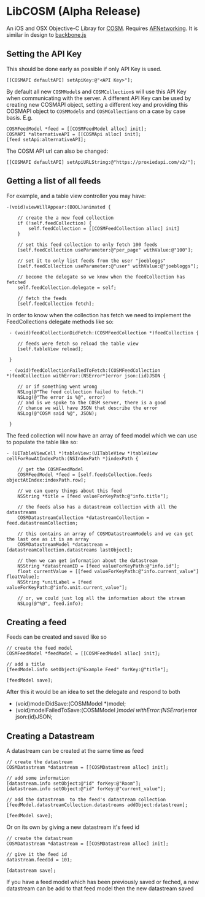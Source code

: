 # LibCOSM (Alpha Release)

An iOS and OSX Objective-C Libray for [COSM](http://cosm.com/). Requires [AFNetworking](https://github.com/AFNetworking/AFNetworking). It is similar in design to [backbone.js]()

## Setting the API Key

This should be done early as possible if only API Key is used.

    [[COSMAPI defaultAPI] setApiKey:@"<API Key>"];

By default all new `COSMModel`s and `COSMCollection`s will use this API Key when communicating with the server. A different API Key can be used by creating new COSMAPI object, setting a different key and providing this COSMAPI object to `COSMModel`s and `COSMCollection`s on a case by case basis. E.g.

    COSMFeedModel *feed = [[COSMFeedModel alloc] init];
    COSMAPI *alternativeAPI = [[COSMApi alloc] init];
    [feed setApi:alternativeAPI]; 


The COSM API url can also be changed:

    [[COSMAPI defaultAPI] setApiURLString:@"https://proxiedapi.com/v2/"];

## Getting a list of all feeds

For example, and a table view controller you may have:

    -(void)viewWillAppear:(BOOL)animated {
    
        // create the a new feed collection
        if (!self.feedCollection) {
            self.feedCollection = [[COSMFeedCollection alloc] init]
        }
        
        // set this feed collection to only fetch 100 feeds
        [self.feedCollection useParameter:@"per_page" withValue:@"100"];
        
        // set it to only list feeds from the user "joebloggs"
        [self.feedCollection useParameter:@"user" withValue:@"joebloggs"];
        
        // become the delegate so we know when the feedCollection has fetched
        self.feedCollection.delegate = self;
        
        // fetch the feeds
        [self.feedCollection fetch];
    
In order to know when the collection has fetch we need to implement the FeedCollections delegate methods like so:

     - (void)feedCollectionDidFetch:(COSMFeedCollection *)feedCollection {
        
        // feeds were fetch so reload the table view
        [self.tableView reload];
        
     }
     
     - (void)feedCollectionFailedToFetch:(COSMFeedCollection *)feedCollection withError:(NSError*)error json:(id)JSON {
     
        // or if something went wrong
        NSLog(@"The feed collection failed to fetch.")
        NSLog(@"The error is %@", error)
        // and is we spoke to the COSM server, there is a good 
        // chance we will have JSON that describe the error
        NSLog(@"COSM said %@", JSON);
        
     }
     
The feed collection will now have an array of feed model which we can use to populate the table like so:

    - (UITableViewCell *)tableView:(UITableView *)tableView cellForRowAtIndexPath:(NSIndexPath *)indexPath {
        
        // get the COSMFeedModel
        COSMFeedModel *feed = [self.feedsCollection.feeds objectAtIndex:indexPath.row];
        
        // we can query things about this feed
        NSString *title = [feed valueForKeyPath:@"info.title"];
        
        // the feeds also has a datastream collection with all the datastreams
        COSMDatastreamCollection *datastreamCollection = feed.datastreamCollection;
        
        // this contains an array of COSMDatastreamModels and we can get the last one as it is an array
        COSMDatastreamModel *datastream = [datastreamCollection.datastreams lastObject];
        
        // then we can get information about the datastream
        NSString *datastreamID = [feed valueForKeyPath:@"info.id"];
        float currentValue = [[feed valueForKeyPath:@"info.current_value"] floatValue];
        NSString *unitLabel = [feed valueForKeyPath:@"info.unit.current_value"];
        
        // or, we could just log all the information about the stream
        NSLog(@"%@", feed.info);
        
## Creating a feed

Feeds can be created and saved like so

    // create the feed model
    COSMFeedModel *feedModel = [[COSMFeedModel alloc] init];
    
    // add a title
    [feedModel.info setObject:@"Example Feed" forKey:@"title"];
    
    [feedModel save];
    
After this it would be an idea to set the delegate and respond to both 

   - (void)modelDidSave:(COSMModel *)model;
   - (void)modelFailedToSave:(COSMModel *)model withError:(NSError*)error json:(id)JSON;
   
## Creating a Datastream

A datastream can be created at the same time as feed

    // create the datastream
    COSMDatastream *datastream = [[COSMDatastream alloc] init];
    
    // add some information
    [datastream.info setObject:@"id" forKey:@"Room"];
    [datastream.info setObject:@"id" forKey:@"current_value"];
    
    // add the datastream  to the feed's datastream collection
    [feedModel.datastreamCollection.datastreams addObject:datastream];
    
    [feedModel save];
    
Or on its own by giving a new datastream it's feed id

    // create the datastream
    COSMDatastream *datastream = [[COSMDatastream alloc] init]; 
    
    // give it the feed id
    datastream.feedId = 101;
    
    [datastream save];

If you have a feed model which has been previously saved or feched, a new datastream can be add to that feed model then the new datastream saved




    
